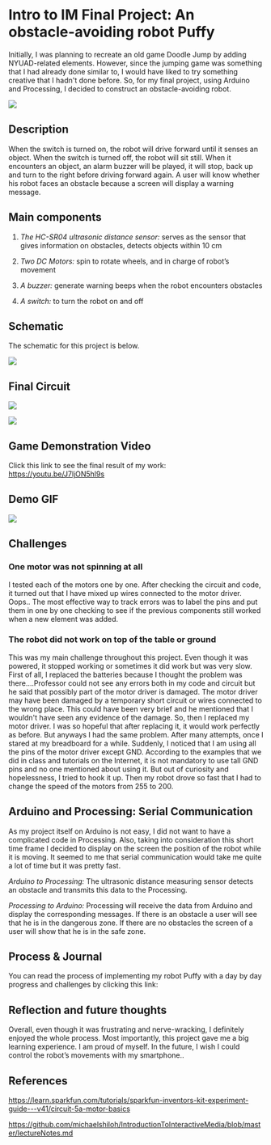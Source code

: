 # Intro to IM Final Project: An obstacle-avoiding robot Puffy

Initially, I was planning to recreate an old game Doodle Jump by adding NYUAD-related elements. However, since the jumping game was something that I had already done similar to, 
I would have liked to try something creative that I hadn't done before. So, for my final project, using Arduino and Processing, I decided to construct an obstacle-avoiding robot. 

![](https://github.com/Sartbayeva/IntrotoIM/blob/main/FinalProject/images/my%20robot.jfif)
 
## Description
When the switch is turned on, the robot will drive forward until it senses an object. When the switch is turned off, the robot will sit still. When it encounters an object, 
an alarm buzzer will be played, it will stop, back up and turn to the right before driving forward again. A user will know whether his robot faces an obstacle because a screen 
will display a warning message.

## Main components
1) *The HC-SR04 ultrasonic distance sensor:* serves as the sensor that gives information on obstacles, detects objects within 10 cm

2) *Two DC Motors:* spin to rotate wheels, and in charge of robot’s movement

3) *A buzzer:* generate warning beeps when the robot encounters obstacles

4) *A switch:* to turn the robot on and off

## Schematic 

The schematic for this project is below. 

![](https://github.com/Sartbayeva/IntrotoIM/blob/main/FinalProject/images/schematics.jfif)

## Final Circuit

![](https://github.com/Sartbayeva/IntrotoIM/blob/main/FinalProject/images/9.jfif)

![](https://github.com/Sartbayeva/IntrotoIM/blob/main/FinalProject/images/circuit.jfif)

## Game Demonstration Video 

Click this link to see the final result of my work: https://youtu.be/J7ljON5hl9s 

## Demo GIF 

![](https://github.com/Sartbayeva/IntrotoIM/blob/main/FinalProject/images/moving%20robot%20gif.gif)

## Challenges 

### One motor was not spinning at all 
I tested each of the motors one by one. After checking the circuit and code, it turned out that I have mixed up wires connected to the motor driver. Oops..
The most effective way to track errors was to label the pins and put them in one by one checking to see if the previous components still worked when a new element was added. 

### The robot did not work on top of the table or ground 
This was my main challenge throughout this project. Even though it was powered, it stopped working or sometimes it did work but was very slow. First of all, I replaced the batteries because I thought the problem was there….Professor could not see any errors both in my code and circuit but he said that possibly part of the motor driver is damaged. The motor driver may have been damaged by a temporary short circuit or wires connected to the wrong place. This could have been very brief and he mentioned that I wouldn't have seen any evidence of the damage. So, then I replaced my motor driver. I was so hopeful that after replacing it, it would work perfectly as before. But anyways I had the same problem. After many attempts, once I stared at my breadboard for a while. Suddenly, I noticed that I am using all the pins of the motor driver except GND. According to the examples that we did in class and tutorials on the Internet, it is not mandatory to use tall GND pins and no one mentioned about using it. But out of curiosity and hopelessness, I tried to hook it up. Then my robot drove so fast that I had to change the speed of the motors from 255 to 200.

## Arduino and Processing: Serial Communication
As my project itself on Arduino is not easy, I did not want to have a complicated code in Processing. Also, taking into consideration this short time frame I decided to display on the screen the position of the robot while it is moving. It seemed to me that serial communication would take me quite a lot of time but it was pretty fast. 

*Arduino to Processing:*
The ultrasonic distance measuring sensor detects an obstacle and transmits this data to the Processing.

*Processing to Arduino:*
Processing will receive the data from Arduino and display the corresponding messages. If there is an obstacle a user will see that he is in the dangerous zone. If there are no obstacles the screen of a user will show that he is in the safe zone. 

## Process & Journal

You can read the process of implementing my robot Puffy with a day by day progress and challenges by clicking this link: 

## Reflection and future thoughts

Overall, even though it was frustrating and nerve-wracking, I definitely enjoyed the whole process. Most importantly, this project gave me a big learning experience. I am proud of myself.
In the future, I wish I could control the robot’s movements with my smartphone..

## References

https://learn.sparkfun.com/tutorials/sparkfun-inventors-kit-experiment-guide---v41/circuit-5a-motor-basics

https://github.com/michaelshiloh/IntroductionToInteractiveMedia/blob/master/lectureNotes.md



